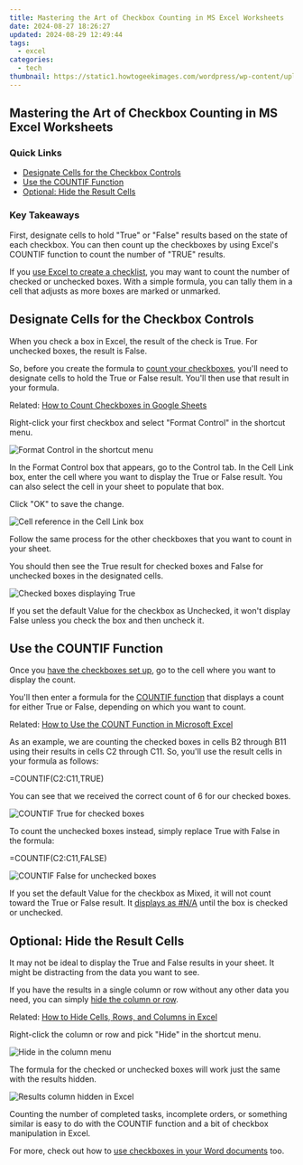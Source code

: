 ```yaml
---
title: Mastering the Art of Checkbox Counting in MS Excel Worksheets
date: 2024-08-27 18:26:27
updated: 2024-08-29 12:49:44
tags:
  - excel
categories:
  - tech
thumbnail: https://static1.howtogeekimages.com/wordpress/wp-content/uploads/2021/09/microsoft_excel_hero_1200x675.jpg
---
```


## Mastering the Art of Checkbox Counting in MS Excel Worksheets

### Quick Links

* [Designate Cells for the Checkbox Controls](https://android-frp.techidaily.com/ultimate-guide-from-realme-gt-neo-5-frp-bypass-by-drfone-android/)
* [Use the COUNTIF Function](https://some-tips.techidaily.com/updated-the-metaverse-unraveled-explore-these-6-vivid-models/)
* [Optional: Hide the Result Cells](https://fox-friendly.techidaily.com/greatest-copyright-free-pubg-image-anthology/)

### Key Takeaways

 First, designate cells to hold "True" or "False" results based on the state of each checkbox. You can then count up the checkboxes by using Excel's COUNTIF function to count the number of "TRUE" results.

 If you [use Excel to create a checklist](https://android-location-track.techidaily.com/3-solutions-to-find-your-poco-f5-5g-current-location-of-a-mobile-number-drfone-by-drfone-virtual-android/), you may want to count the number of checked or unchecked boxes. With a simple formula, you can tally them in a cell that adjusts as more boxes are marked or unmarked.

##  Designate Cells for the Checkbox Controls

 When you check a box in Excel, the result of the check is True. For unchecked boxes, the result is False.

 So, before you create the formula to [count your checkboxes](https://blog-min.techidaily.com/how-to-rescue-lost-contacts-from-huawei-nova-y91-by-fonelab-android-recover-contacts/), you'll need to designate cells to hold the True or False result. You'll then use that result in your formula.

Related: [How to Count Checkboxes in Google Sheets](https://blog-min.techidaily.com/how-to-rescue-lost-contacts-from-huawei-nova-y91-by-fonelab-android-recover-contacts/) 

 Right-click your first checkbox and select "Format Control" in the shortcut menu.

![Format Control in the shortcut menu](https://static1.howtogeekimages.com/wordpress/wp-content/uploads/2022/09/FormatControl-ExcelCountCheckboxes.png) 

 In the Format Control box that appears, go to the Control tab. In the Cell Link box, enter the cell where you want to display the True or False result. You can also select the cell in your sheet to populate that box.

 Click "OK" to save the change.

![Cell reference in the Cell Link box](https://static1.howtogeekimages.com/wordpress/wp-content/uploads/2022/09/CellLink-ExcelCountCheckboxes.png) 

 Follow the same process for the other checkboxes that you want to count in your sheet.

 You should then see the True result for checked boxes and False for unchecked boxes in the designated cells.

![Checked boxes displaying True](https://static1.howtogeekimages.com/wordpress/wp-content/uploads/2022/09/CheckedTrue-ExcelCountCheckboxes.png) 

 If you set the default Value for the checkbox as Unchecked, it won't display False unless you check the box and then uncheck it.

##  Use the COUNTIF Function

 Once you [have the checkboxes set up](https://techidaily.com/is-your-oppo-a58-4g-working-too-slow-heres-how-you-can-hard-reset-it-drfone-by-drfone-reset-android-reset-android/), go to the cell where you want to display the count.

 You'll then enter a formula for the [COUNTIF function](https://android-location-track.techidaily.com/how-to-track-a-lost-xiaomi-redmi-note-12t-pro-for-free-drfone-by-drfone-virtual-android/) that displays a count for either True or False, depending on which you want to count.

Related: [How to Use the COUNT Function in Microsoft Excel](https://android-location-track.techidaily.com/how-to-track-a-lost-xiaomi-redmi-note-12t-pro-for-free-drfone-by-drfone-virtual-android/) 

 As an example, we are counting the checked boxes in cells B2 through B11 using their results in cells C2 through C11\. So, you'll use the result cells in your formula as follows:

=COUNTIF(C2:C11,TRUE)

 You can see that we received the correct count of 6 for our checked boxes.

![COUNTIF True for checked boxes](https://static1.howtogeekimages.com/wordpress/wp-content/uploads/2022/09/COUNTIFTrue-ExcelCountCheckboxes.png) 

 To count the unchecked boxes instead, simply replace True with False in the formula:

=COUNTIF(C2:C11,FALSE)

![COUNTIF False for unchecked boxes](https://static1.howtogeekimages.com/wordpress/wp-content/uploads/2022/09/COUNTIFFalse-ExcelCountCheckboxes.png) 

 If you set the default Value for the checkbox as Mixed, it will not count toward the True or False result. It [displays as #N/A](https://extra-lessons.techidaily.com/step-into-premium-sound-quality-garageband-edition/) until the box is checked or unchecked.

##  Optional: Hide the Result Cells

 It may not be ideal to display the True and False results in your sheet. It might be distracting from the data you want to see.

 If you have the results in a single column or row without any other data you need, you can simply [hide the column or row](https://apple-account.techidaily.com/in-2024-tips-and-tricks-for-apple-id-locked-issue-from-apple-iphone-6-by-drfone-ios/).

Related: [How to Hide Cells, Rows, and Columns in Excel](https://apple-account.techidaily.com/in-2024-tips-and-tricks-for-apple-id-locked-issue-from-apple-iphone-6-by-drfone-ios/) 

 Right-click the column or row and pick "Hide" in the shortcut menu.

![Hide in the column menu](https://static1.howtogeekimages.com/wordpress/wp-content/uploads/2022/09/HideColumn-ExcelCountCheckboxes.png) 

 The formula for the checked or unchecked boxes will work just the same with the results hidden.

![Results column hidden in Excel](https://static1.howtogeekimages.com/wordpress/wp-content/uploads/2022/09/HiddenColumn-ExcelCountCheckboxes.png) 

 Counting the number of completed tasks, incomplete orders, or something similar is easy to do with the COUNTIF function and a bit of checkbox manipulation in Excel.

 For more, check out how to [use checkboxes in your Word documents](https://instagram-clips.techidaily.com/updated-spark-dialogue-with-personalized-and-creative-story-inquiries/) too.

<ins class="adsbygoogle"
     style="display:block"
     data-ad-format="autorelaxed"
     data-ad-client="ca-pub-7571918770474297"
     data-ad-slot="1223367746"></ins>



<ins class="adsbygoogle"
     style="display:block"
     data-ad-client="ca-pub-7571918770474297"
     data-ad-slot="8358498916"
     data-ad-format="auto"
     data-full-width-responsive="true"></ins>
